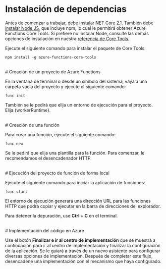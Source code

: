 # Instalación de dependencias

Antes de comenzar a trabajar, debe [instalar NET Core 2.1](https://go.microsoft.com/fwlink/?linkid=2016373). También debe [instalar Node.JS](https://go.microsoft.com/fwlink/?linkid=2016195), que incluye npm, lo cual le permitirá obtener Azure Functions Core Tools. Si prefiere no instalar Node, consulte las demás opciones de instalación en nuestra [referencia de Core Tools](https://go.microsoft.com/fwlink/?linkid=2016192).

Ejecute el siguiente comando para instalar el paquete de Core Tools:

``` npm install -g azure-functions-core-tools ```

<br/>
# Creación de un proyecto de Azure Functions

En la ventana de terminal o desde un símbolo del sistema, vaya a una carpeta vacía del proyecto y ejecute el siguiente comando:

``` func init ```

También se le pedirá que elija un entorno de ejecución para el proyecto. Elija {workerRuntime}.

<br/>
# Creación de una función

Para crear una función, ejecute el siguiente comando:

``` func new ```

Se le pedirá que elija una plantilla para la función. Para comenzar, le recomendamos el desencadenador HTTP.

<br/>
# Ejecución del proyecto de función de forma local

Ejecute el siguiente comando para iniciar la aplicación de funciones:

``` func start ```

El entorno de ejecución generará una dirección URL para las funciones HTTP que podrá copiar y ejecutar en la barra de direcciones del explorador.

Para detener la depuración, use **Ctrl + C** en el terminal.

<br/>
# Implementación del código en Azure

Use el botón **Finalizar e ir al centro de implementación** que se muestra a continuación para ir al centro de implementación y finalizar la configuración de la aplicación. Se le guiará a través de un nuevo asistente para configurar diversas opciones de implementación. Después de completar este flujo, desencadene una implementación con el mecanismo que haya configurado.
